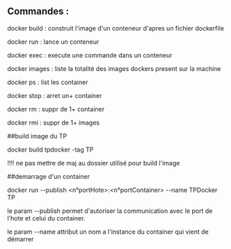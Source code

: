 ## Commandes : 

docker build : construit l'image d'un conteneur d'apres un fichier dockerfile 

docker run : lance un conteneur 

docker exec : execute une commande dans un conteneur 

docker images : liste la totalité des images dockers present sur la machine 

docker ps : list les container 

docker stop : arret un+ container 

docker rm : suppr de 1+ container

docker rmi : suppr de 1+ images

##build image du TP 

docker build tpdocker -tag TP

!!!! ne pas mettre de maj au dossier utilisé pour build l'image 

##demarrage d'un container 

docker run --publish <n°portHote>:<n°portContainer> --name TPDocker TP 

le param --publish permet d'autoriser la communication avec le port de l'hote et celui du container. 

le param --name attribut un nom a l'instance du container qui vient de démarrer 